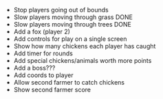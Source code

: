 - Stop players going out of bounds
- Slow players moving through grass DONE
- Slow players moving through trees DONE
- Add a fox (player 2)
- Add controls for play on a single screen
- Show how many chickens each player has caught
- Add timer for rounds
- Add special chickens/animals worth more points
- Add a boss???
- Add coords to player
- Allow second farmer to catch chickens
- Show second farmer score